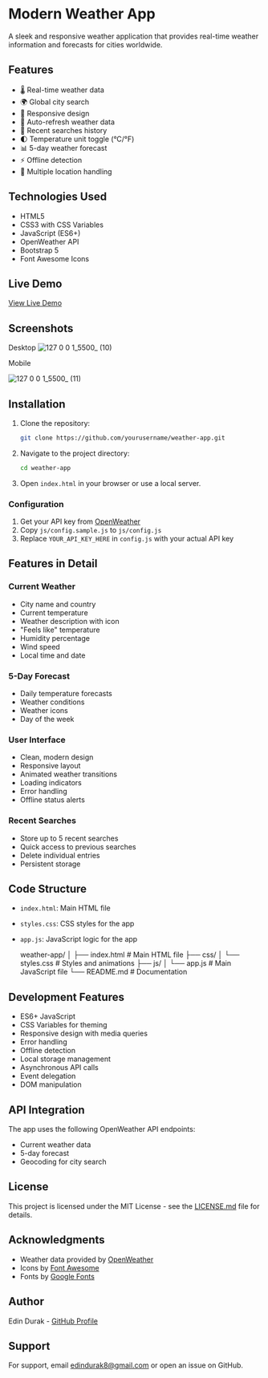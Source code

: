 # Modern Weather App

A sleek and responsive weather application that provides real-time weather information and forecasts for cities worldwide.

## Features

- 🌡️ Real-time weather data
- 🌍 Global city search
- 📱 Responsive design
- 🔄 Auto-refresh weather data
- 📍 Recent searches history
- 🌓 Temperature unit toggle (°C/°F)
- 📊 5-day weather forecast
- ⚡ Offline detection
- 🎯 Multiple location handling

## Technologies Used

- HTML5
- CSS3 with CSS Variables
- JavaScript (ES6+)
- OpenWeather API
- Bootstrap 5
- Font Awesome Icons

## Live Demo

[View Live Demo](#) <!-- Add your deployed app URL here -->

## Screenshots
Desktop
![127 0 0 1_5500_ (10)](https://github.com/user-attachments/assets/cf3b1916-3d1d-465b-9211-8082d0c779fe)

Mobile

![127 0 0 1_5500_ (11)](https://github.com/user-attachments/assets/c2199f5f-9b64-41cd-b768-87183130043d)


## Installation

1. Clone the repository:

   ```bash
   git clone https://github.com/yourusername/weather-app.git
   ```

2. Navigate to the project directory:

   ```bash
   cd weather-app
   ```

3. Open `index.html` in your browser or use a local server.

### Configuration

1. Get your API key from [OpenWeather](https://openweathermap.org/api)
2. Copy `js/config.sample.js` to `js/config.js`
3. Replace `YOUR_API_KEY_HERE` in `config.js` with your actual API key

## Features in Detail

### Current Weather

- City name and country
- Current temperature
- Weather description with icon
- "Feels like" temperature
- Humidity percentage
- Wind speed
- Local time and date

### 5-Day Forecast

- Daily temperature forecasts
- Weather conditions
- Weather icons
- Day of the week

### User Interface

- Clean, modern design
- Responsive layout
- Animated weather transitions
- Loading indicators
- Error handling
- Offline status alerts

### Recent Searches

- Store up to 5 recent searches
- Quick access to previous searches
- Delete individual entries
- Persistent storage

## Code Structure

- `index.html`: Main HTML file
- `styles.css`: CSS styles for the app
- `app.js`: JavaScript logic for the app

  weather-app/
  │
  ├── index.html # Main HTML file
  ├── css/
  │ └── styles.css # Styles and animations
  ├── js/
  │ └── app.js # Main JavaScript file
  └── README.md # Documentation

## Development Features

- ES6+ JavaScript
- CSS Variables for theming
- Responsive design with media queries
- Error handling
- Offline detection
- Local storage management
- Asynchronous API calls
- Event delegation
- DOM manipulation

## API Integration

The app uses the following OpenWeather API endpoints:

- Current weather data
- 5-day forecast
- Geocoding for city search

## License

This project is licensed under the MIT License - see the [LICENSE.md](LICENSE.md) file for details.

## Acknowledgments

- Weather data provided by [OpenWeather](https://openweathermap.org/)
- Icons by [Font Awesome](https://fontawesome.com/)
- Fonts by [Google Fonts](https://fonts.google.com/)

## Author

Edin Durak - [GitHub Profile](https://github.com/Edin-Durak)

## Support

For support, email edindurak8@gmail.com or open an issue on GitHub.
